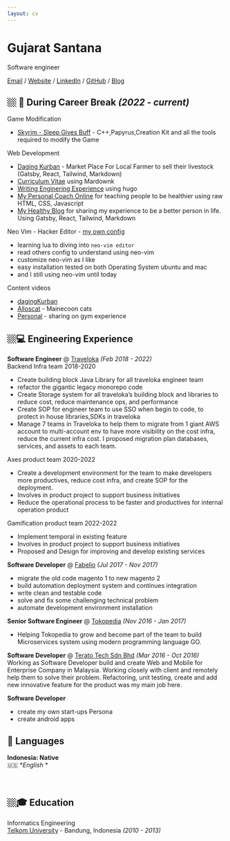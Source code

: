 ```yaml
---
layout: cv
---
```


# Gujarat Santana

Software engineer

[Email](mailto:gujarat.santana@gmail.com) / [Website](https://stackoverflow.com/users/2652524/gujarat-santana?tab=profile) / [LinkedIn](https://https://www.linkedin.com/in/gujarat-santana-2a4bbb96/) / [GitHub](https://github.com/gujarats/) / [Blog](https://gujarats.github.io/blog/post/setup-blog/)

## 🏼‍ 🏡 During Career Break _(2022 - current)_ <br>

Game Modification
 - [Skyrim - Sleep Gives Buff](https://www.nexusmods.com/skyrimspecialedition/mods/131972/) - C++,Papyrus,Creation Kit and all the tools required to modify the Game

Web Development

- [Daging Kurban](https://dagingkurban.com/) - Market Place For Local Farmer to sell their livestock (Gatsby, React, Tailwind, Markdown)
- [Curriculum Vitae](https://gujarats.github.io/cv/) using Mardownk
- [Writing Enginering Experience](https://gujarats.github.io/blog/) using hugo
- [My Personal Coach Online](https://coach.gsfits.com/) for teaching people to be healthier using raw HTML, CSS, Javascript
- [My Healthy Blog](http://gsfits.com) for sharing my experience to be a better person in life. Using Gatsby, React, Tailwind, Markdown

Neo Vim - Hacker Editor - [my own config](https://github.com/Gujarats/dotfiles)

- learning lua to diving into `neo-vim editor`
- read others config to understand using neo-vim
- customize neo-vim as I like
- easy installation tested on both Operating System ubuntu and mac
- and I still using neo-vim until today

Content videos
- [dagingKurban](https://youtube.com/@dagingkurbandotcom)
- [Alloscat](https://instagram.com/allooscat) - Mainecoon cats
- [Personal](https://instagram.com/gujarats) - sharing on gym experience

## 🏼‍💻 Engineering Experience

**Software Engineer** @ [Traveloka](https://traveloka.com/) _(Feb 2018 - 2022)_ <br>
Backend Infra team 2018-2020

- Create building block Java Library for all traveloka engineer team
- refactor the gigantic legacy monorepo code
- Create Storage system for all traveloka’s building block and libraries to reduce cost, reduce maintenance ops, and performance
- Create SOP for engineer team to use SSO when begin to code, to protect in house libraries,SDKs in traveloka
- Manage 7 teams in Traveloka to help them to migrate from 1 giant AWS account to multi-account env to have more visibility on the cost infra, reduce the current infra cost. I proposed migration plan databases, services, and assets to each team.

Axes product team 2020-2022

- Create a development environment for the team to make developers more productives, reduce cost infra, and create SOP for the deployment.
- Involves in product project to support business initiatives
- Reduce the operational process to be faster and productives for internal operation product

Gamification product team 2022-2022

- Implement temporal in existing feature
- Involves in product project to support business initiatives
- Proposed and Design for improving and develop existing services

**Software Developer** @ [Fabelio](https://fabelio.com/) _(Jul 2017 - Nov 2017)_ <br>

- migrate the old code magento 1 to new magento 2
- build automation deployment system and continues integration
- write clean and testable code
- solve and fix some challenging technical problem
- automate development environment installation

**Senior Software Engineer** @ [Tokopedia](https://tokopedia.com/) _(Nov 2016 - Jan 2017)_ <br>

- Helping Tokopedia to grow and become part of the team to build Microservices system using modern programming language GO.

**Software Developer** @ [Terato Tech Sdn Bhd](https://www.teratotech.com/) _(Mar 2016 - Oct 2016)_ <br>
Working as Software Developer build and create Web and Mobile for Enterprise Company in Malaysia.
Working closely with client and remotely help them to solve their problem. Refactoring, unit testing, create and add new innovative feature for the product was my main job here.

**Software Developer**

- create my own start-ups Persona
- create android apps

## 💬 Languages

**Indonesia: Native** <br>
🇺🇸 \*_English_ \*<br>
<br><br>

## 🏼‍🎓 Education

Informatics Engineering <br>
[Telkom University](https://telkomuniversity.ac.id/) - Bandung, Indonesia _(2010 - 2013)_

